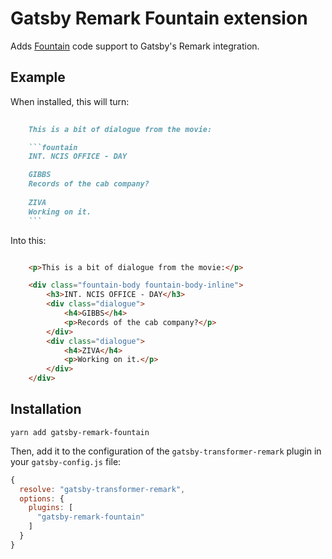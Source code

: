# Gatsby Remark Fountain extension

Adds [Fountain](https://fountain.io) code support to Gatsby's Remark integration.


## Example

When installed, this will turn:

```markdown
    
    This is a bit of dialogue from the movie:

    ```fountain
    INT. NCIS OFFICE - DAY

    GIBBS
    Records of the cab company?
    
    ZIVA
    Working on it.
    ```

```

Into this:

```html

    <p>This is a bit of dialogue from the movie:</p>

    <div class="fountain-body fountain-body-inline">
        <h3>INT. NCIS OFFICE - DAY</h3>
        <div class="dialogue">
            <h4>GIBBS</h4>
            <p>Records of the cab company?</p>
        </div>
        <div class="dialogue">
            <h4>ZIVA</h4>
            <p>Working on it.</p>
        </div>
    </div>

```


## Installation

```shell
yarn add gatsby-remark-fountain
```

Then, add it to the configuration of the `gatsby-transformer-remark`
plugin in your `gatsby-config.js` file:

```js
{
  resolve: "gatsby-transformer-remark", 
  options: {
    plugins: [
      "gatsby-remark-fountain"
    ]
  }
}
  ```
